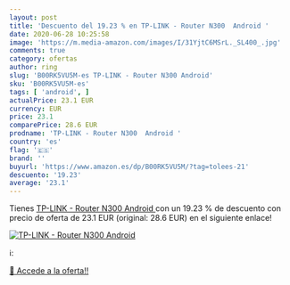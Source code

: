 ```yaml
---
layout: post
title: 'Descuento del 19.23 % en TP-LINK - Router N300  Android '
date: 2020-06-28 10:25:58
image: 'https://m.media-amazon.com/images/I/31YjtC6MSrL._SL400_.jpg'
comments: true
category: ofertas
author: ring
slug: 'B00RK5VU5M-es TP-LINK - Router N300 Android'
sku: 'B00RK5VU5M-es'
tags: [ 'android', ]
actualPrice: 23.1 EUR
currency: EUR
price: 23.1
comparePrice: 28.6 EUR
prodname: 'TP-LINK - Router N300  Android '
country: 'es'
flag: '🇪🇸'
brand: ''
buyurl: 'https://www.amazon.es/dp/B00RK5VU5M/?tag=tolees-21'
descuento: '19.23'
average: '23.1'
---
```


Tienes [TP-LINK - Router N300  Android ](https://www.amazon.es/dp/B00RK5VU5M/?tag=tolees-21) con un 19.23 % de descuento con precio de oferta de 23.1 EUR (original: 28.6 EUR) en el siguiente enlace!

[![TP-LINK - Router N300  Android ](https://m.media-amazon.com/images/I/31YjtC6MSrL._SL400_.jpg)](https://www.amazon.es/dp/B00RK5VU5M/?tag=tolees-21)

ℹ️:


[🛒 Accede a la oferta!!](https://www.amazon.es/dp/B00RK5VU5M/?tag=tolees-21)
